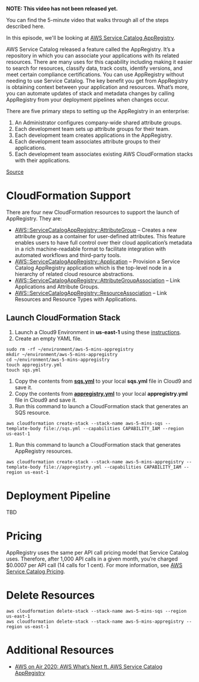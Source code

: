 **NOTE: This video has not been released yet.**

You can find the 5-minute video that walks through all of the steps described here. 

In this episode, we'll be looking at [AWS Service Catalog AppRegistry](https://aws.amazon.com/blogs/mt/increase-application-visibility-governance-using-aws-service-catalog-appregistry/).

AWS Service Catalog released a feature called the AppRegistry. It’s a repository in which you can associate your applications with its related resources. There are many uses for this capability including making it easier to search for resources, classify data, track costs, identify versions, and meet certain compliance certifications. You can use AppRegistry without needing to use Service Catalog. The key benefit you get from AppRegistry is obtaining context between your application and resources. What’s more, you can automate updates of stack and metadata changes by calling AppRegistry from your deployment pipelines when changes occur. 

There are five primary steps to setting up the AppRegistry in an enterprise: 

1. An Administrator configures company-wide shared attribute groups.
1. Each development team sets up attribute groups for their team.
1. Each development team creates applications in the AppRegistry.
1. Each development team associates attribute groups to their applications.
1. Each development team associates existing AWS CloudFormation stacks with their applications.

[Source](https://stelligent.com/2021/01/20/aws-reinvent-2020-devsecops-recap/)

# CloudFormation Support

There are four new CloudFormation resources to support the launch of AppRegistry. They are:

* [AWS::ServiceCatalogAppRegistry::AttributeGroup](https://docs.aws.amazon.com/AWSCloudFormation/latest/UserGuide/aws-resource-servicecatalogappregistry-attributegroup.html) – Creates a new attribute group as a container for user-defined attributes. This feature enables users to have full control over their cloud application’s metadata in a rich machine-readable format to facilitate integration with automated workflows and third-party tools.
* [AWS::ServiceCatalogAppRegistry::Application](https://docs.aws.amazon.com/AWSCloudFormation/latest/UserGuide/aws-resource-servicecatalogappregistry-application.html) – Provision a Service Catalog AppRegistry application which is the top-level node in a hierarchy of related cloud resource abstractions.
* [AWS::ServiceCatalogAppRegistry::AttributeGroupAssociation](https://docs.aws.amazon.com/AWSCloudFormation/latest/UserGuide/aws-resource-servicecatalogappregistry-attributegroupassociation.html) – Link Applications and Attribute Groups.
* [AWS::ServiceCatalogAppRegistry::ResourceAssociation](https://docs.aws.amazon.com/AWSCloudFormation/latest/UserGuide/aws-resource-servicecatalogappregistry-resourceassociation.html) – Link Resources and Resource Types with Applications. 

## Launch CloudFormation Stack

1. Launch a Cloud9 Environment in **us-east-1** using these [instructions](https://github.com/PaulDuvall/aws-5-mins/tree/main/cloud9).
1. Create an empty YAML file.

```
sudo rm -rf ~/environment/aws-5-mins-appregistry
mkdir ~/environment/aws-5-mins-appregistry
cd ~/environment/aws-5-mins-appregistry
touch appregistry.yml
touch sqs.yml

```

1. Copy the contents from **[sqs.yml](https://raw.githubusercontent.com/PaulDuvall/aws-5-mins/main/appregistry/sqs.yml)** to your local **sqs.yml** file in Cloud9 and save it. 
1. Copy the contents from **[appregistry.yml](https://raw.githubusercontent.com/PaulDuvall/aws-5-mins/main/appregistry/appregistry.yml)** to your local **appregistry.yml** file in Cloud9 and save it. 
1. Run this command to launch a CloudFormation stack that generates an SQS resource.  


```
aws cloudformation create-stack --stack-name aws-5-mins-sqs --template-body file://sqs.yml --capabilities CAPABILITY_IAM --region us-east-1
```

1. Run this command to launch a CloudFormation stack that generates AppRegistry resources.  


```
aws cloudformation create-stack --stack-name aws-5-mins-appregistry --template-body file://appregistry.yml --capabilities CAPABILITY_IAM --region us-east-1
```

# Deployment Pipeline
TBD

# Pricing
AppRegistry uses the same per API call pricing model that Service Catalog uses. Therefore, after 1,000 API calls in a given month, you’re charged $0.0007 per API call (14 calls for 1 cent). For more information, see [AWS Service Catalog Pricing](https://aws.amazon.com/servicecatalog/pricing/). 

# Delete Resources

```
aws cloudformation delete-stack --stack-name aws-5-mins-sqs --region us-east-1
aws cloudformation delete-stack --stack-name aws-5-mins-appregistry --region us-east-1

```

# Additional Resources

* [AWS on Air 2020: AWS What’s Next ft. AWS Service Catalog AppRegistry](https://www.youtube.com/watch?v=Ez3QdO7UjwU)